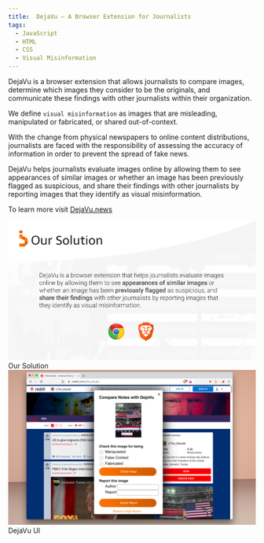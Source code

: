 ```yaml
---
title:  DejaVu — A Browser Extension for Journalists
tags:
  - JavaScript
  - HTML
  - CSS
  - Visual Misinformation
---
```


DejaVu is a browser extension that allows journalists to compare images, determine which images they consider to be the originals, and communicate these findings with other journalists within their organization.

<!--more-->

We define `visual misinformation` as images that are misleading, manipulated or fabricated, or shared out-of-context.

With the change from physical newspapers to online content distributions, journalists are faced with the responsibility of assessing the accuracy of information in order to prevent the spread of fake news.

DejaVu helps journalists evaluate images online by allowing them to see appearances of similar images or whether an image has been previously flagged as suspicious, and share their findings with other journalists by reporting images that they identify as visual misinformation.

To learn more visit [DejaVu.news](https://dejavu.news)

<div class="card mb-3">
    <img class="card-img-top" src="https://raw.githubusercontent.com/rzere/rzere.github.io/master/theme/img/DejaVuOriginal.png"/>
    <div class="card-body bg-light">
        <div class="card-text">
            Our Solution
        </div>
    </div>
</div>

<div class="card mb-3">
    <img class="card-img-top" src="https://raw.githubusercontent.com/rzere/DejaVu/master/icons/dejavu_ss.png"/>
    <div class="card-body bg-light">
        <div class="card-text">
            DejaVu UI
        </div>
    </div>
</div>
